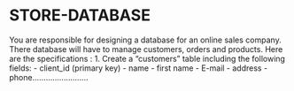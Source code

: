 # STORE-DATABASE
You are responsible for designing a database for an online sales company. There database will have to manage customers, orders and products. Here are the specifications : 1. Create a “customers” table including the following fields: - client_id (primary key) - name - first name - E-mail - address - phone.........................
